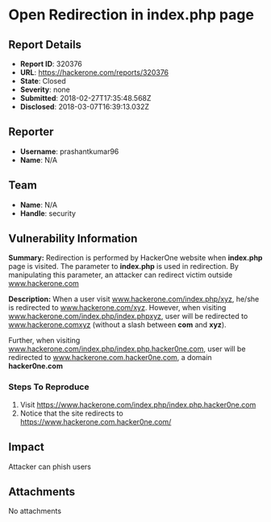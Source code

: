 # Open Redirection in index.php page

## Report Details
- **Report ID**: 320376
- **URL**: https://hackerone.com/reports/320376
- **State**: Closed
- **Severity**: none
- **Submitted**: 2018-02-27T17:35:48.568Z
- **Disclosed**: 2018-03-07T16:39:13.032Z

## Reporter
- **Username**: prashantkumar96
- **Name**: N/A

## Team
- **Name**: N/A
- **Handle**: security

## Vulnerability Information
**Summary:**
Redirection is performed by HackerOne website when **index.php** page is visited. The parameter to **index.php** is used in redirection. By manipulating this parameter, an attacker can redirect victim outside www.hackerone.com

**Description:**
When a user visit www.hackerone.com/index.php/xyz, he/she is redirected to www.hackerone.com/xyz. However, when visiting www.hackerone.com/index.php/index.phpxyz, user will be redirected to www.hackerone.comxyz (without a slash between **com** and **xyz**).

Further, when visiting www.hackerone.com/index.php/index.php.hacker0ne.com, user will be redirected to www.hackerone.com.hacker0ne.com, a domain **hacker0ne.com**

### Steps To Reproduce

1. Visit https://www.hackerone.com/index.php/index.php.hacker0ne.com
2. Notice that the site redirects to https://www.hackerone.com.hacker0ne.com/

## Impact

Attacker can phish users

## Attachments
No attachments
